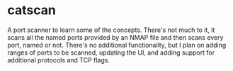 # catscan
A port scanner to learn some of the concepts. There's not much to it, it scans all the named ports provided by an NMAP file and then scans every port, named or not. There's no additional functionality, but I plan on adding ranges of ports to be scanned, updating the UI, and adding support for additional protocols and TCP flags.
